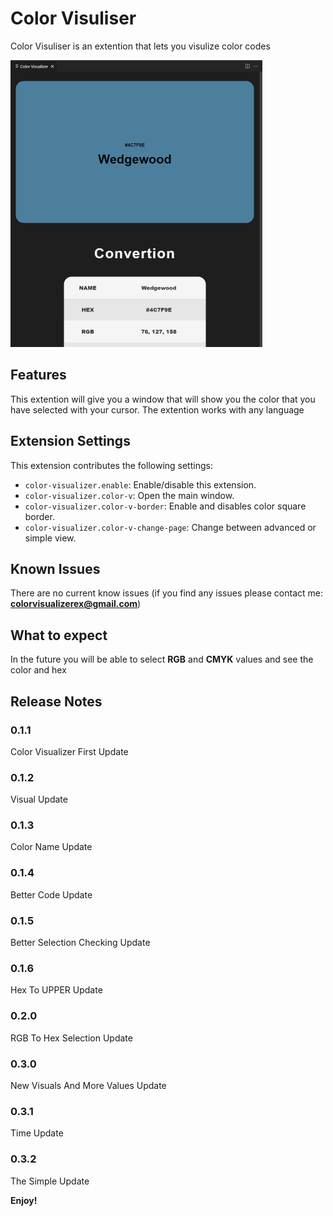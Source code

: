 # Color Visuliser

Color Visuliser is an extention that lets you visulize color codes

![Showcase](https://github.com/RobertArnosson/color-visualizer/blob/47a167699ddda93971499c88bdfad93a8490df3e/images/showcase_6.png?raw=true)


## Features

This extention will give you a window that will show you the color that you have selected with your cursor. The extention works with any language


## Extension Settings

This extension contributes the following settings:

* `color-visualizer.enable`: Enable/disable this extension.
* `color-visualizer.color-v`: Open the main window.
* `color-visualizer.color-v-border`: Enable and disables color square border.
* `color-visualizer.color-v-change-page`: Change between advanced or simple view.


## Known Issues

There are no current know issues (if you find any issues please contact me: **colorvisualizerex@gmail.com**)

## What to expect

In the future you will be able to select **RGB** and **CMYK** values and see the color and hex

## Release Notes

### 0.1.1

Color Visualizer First Update

### 0.1.2

Visual Update

### 0.1.3

Color Name Update

### 0.1.4

Better Code Update

### 0.1.5

Better Selection Checking Update

### 0.1.6

Hex To UPPER Update

### 0.2.0

RGB To Hex Selection Update

### 0.3.0

New Visuals And More Values Update

### 0.3.1

Time Update

### 0.3.2

The Simple Update

**Enjoy!**
